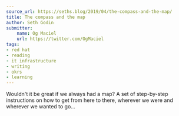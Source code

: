 ```yaml
---
source_url: https://seths.blog/2019/04/the-compass-and-the-map/
title: The compass and the map
author: Seth Godin
submitter:
    name: Og Maciel
    url: https://twitter.com/OgMaciel
tags:
- red hat
- reading
- it infrastructure
- writing
- okrs
- learning
---
```


Wouldn't it be great if we always had a map? A set of step-by-step instructions on how to get from here to there, wherever we were and wherever we wanted to go...
